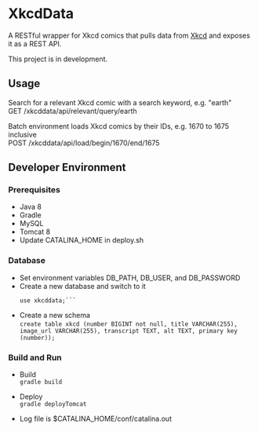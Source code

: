 # XkcdData
A RESTful wrapper for Xkcd comics that pulls data from [Xkcd](http://xkcd.com) and exposes it as a REST API.

This project is in development.

## Usage
Search for a relevant Xkcd comic with a search keyword, e.g. "earth"  
GET /xkcddata/api/relevant/query/earth

Batch environment loads Xkcd comics by their IDs, e.g. 1670 to 1675 inclusive  
POST /xkcddata/api/load/begin/1670/end/1675

## Developer Environment
### Prerequisites
- Java 8
- Gradle
- MySQL
- Tomcat 8
- Update CATALINA_HOME in deploy.sh

### Database
- Set environment variables DB_PATH, DB_USER, and DB_PASSWORD  
- Create a new database and switch to it  
  ```create database xkcddata;  
  use xkcddata;```
- Create a new schema  
`create table xkcd (number BIGINT not null, title VARCHAR(255), image_url VARCHAR(255), transcript TEXT, alt TEXT, primary key (number));`

### Build and Run
- Build  
`gradle build`

- Deploy  
`gradle deployTomcat`

- Log file is $CATALINA_HOME/conf/catalina.out

